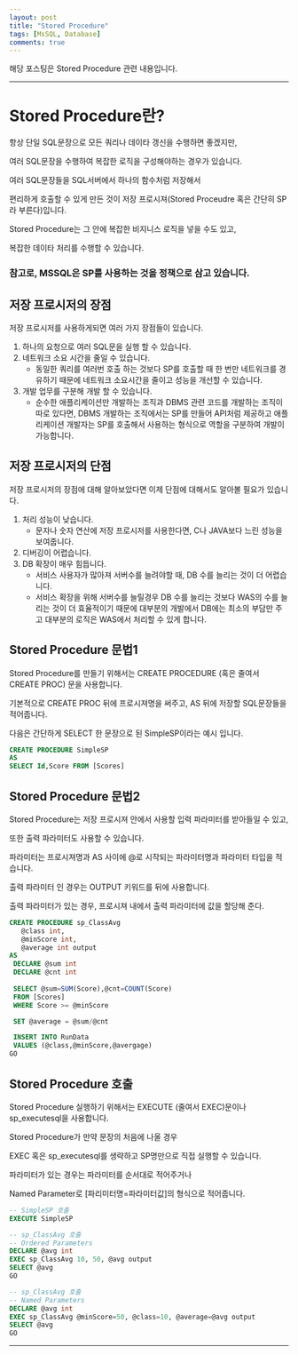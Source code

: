 ```yaml
---
layout: post
title: "Stored Procedure"
tags: [MsSQL, Database]
comments: true
---
```


해당 포스팅은 Stored Procedure 관련 내용입니다.

---

# Stored Procedure란?

항상 단일 SQL문장으로 모든 쿼리나 데이타 갱신을 수행하면 좋겠지만, 

여러 SQL문장을 수행하여 복잡한 로직을 구성해야하는 경우가 있습니다. 

여러 SQL문장들을 SQL서버에서 하나의 함수처럼 저장해서 

편리하게 호출할 수 있게 만든 것이 저장 프로시져(Stored Proceudre 혹은 간단히 SP라 부른다)입니다. 

Stored Procedure는 그 안에 복잡한 비지니스 로직을 넣을 수도 있고, 

복잡한 데이타 처리를 수행할 수 있습니다.

### 참고로, MSSQL은 SP를 사용하는 것을 정책으로 삼고 있습니다.

## 저장 프로시저의 장점

저장 프로시저를 사용하게되면 여러 가지 장점들이 있습니다.
   
1. 하나의 요청으로 여러 SQL문을 실행 할 수 있습니다.
2. 네트워크 소요 시간을 줄일 수 있습니다.
    * 동일한 쿼리를 여러번 호출 하는 것보다 SP를 호출할 때 한 번만 네트워크를 경유하기 때문에 네트워크 소요시간을 줄이고 성능을 개선할 수 있습니다.
3. 개발 업무를 구분해 개발 할 수 있습니다.
    * 순수한 애플리케이션만 개발하는 조직과 DBMS 관련 코드를 개발하는 조직이 따로 있다면, DBMS 개발하는 조직에서는 SP를 만들어 API처럼 제공하고 애플리케이션 개발자는 SP를 호출해서 사용하는 형식으로 역할을 구분하여 개발이 가능합니다.
    
   
## 저장 프로시저의 단점

저장 프로시저의 장점에 대해 알아보았다면 이제 단점에 대해서도 알아볼 필요가 있습니다.
   
1. 처리 성능이 낮습니다.
    * 문자나 숫자 연산에 저장 프로시저를 사용한다면, C나 JAVA보다 느린 성능을 보여줍니다.
2. 디버깅이 어렵습니다.
3. DB 확장이 매우 힘듭니다.
   * 서비스 사용자가 많아져 서버수를 늘려야할 때, DB 수를 늘리는 것이 더 어렵습니다.
   * 서비스 확장을 위해 서버수를 늘릴경우 DB 수를 늘리는 것보다 WAS의 수를 늘리는 것이 더 효율적이기 때문에 대부분의 개발에서 DB에는 최소의 부담만 주고 대부분의 로직은 WAS에서 처리할 수 있게 합니다.

## Stored Procedure 문법1
   
Stored Procedure를 만들기 위해서는 CREATE PROCEDURE (혹은 줄여서 CREATE PROC) 문을 사용합니다. 

기본적으로 CREATE PROC 뒤에 프로시져명을 써주고, AS 뒤에 저장할 SQL문장들을 적어줍니다. 

다음은 간단하게 SELECT 한 문장으로 된 SimpleSP이라는 예시 입니다.

```SQL   
CREATE PROCEDURE SimpleSP
AS
SELECT Id,Score FROM [Scores]
```

## Stored Procedure 문법2
   
Stored Procedure는 저장 프로시져 안에서 사용할 입력 파라미터를 받아들일 수 있고, 

또한 출력 파라미터도 사용할 수 있습니다. 

파라미터는 프로시져명과 AS 사이에 @로 시작되는 파라미터명과 파라미터 타입을 적습니다. 

출력 파라미터 인 경우는 OUTPUT 키워드를 뒤에 사용합니다. 

출력 파라미터가 있는 경우, 프로시져 내에서 출력 파라미터에 값을 할당해 준다.

```sql
CREATE PROCEDURE sp_ClassAvg
   @class int,
   @minScore int,
   @average int output
AS
 DECLARE @sum int
 DECLARE @cnt int
 
 SELECT @sum=SUM(Score),@cnt=COUNT(Score)
 FROM [Scores]
 WHERE Score >= @minScore

 SET @average = @sum/@cnt

 INSERT INTO RunData
 VALUES (@class,@minScore,@avergage)
GO

```

## Stored Procedure 호출

Stored Procedure 실행하기 위해서는 EXECUTE (줄여서 EXEC)문이나 sp_executesql을 사용합니다. 

Stored Procedure가 만약 문장의 처음에 나올 경우 

EXEC 혹은 sp_executesql를 생략하고 SP명만으로 직접 실행할 수 있습니다. 

파라미터가 있는 경우는 파라미터를 순서대로 적어주거나 

Named Parameter로 [파리미터명=파라미터값]의 형식으로 적어줍니다.

```sql
-- SimpleSP 호출
EXECUTE SimpleSP

-- sp_ClassAvg 호출
-- Ordered Parameters
DECLARE @avg int
EXEC sp_ClassAvg 10, 50, @avg output
SELECT @avg
GO

-- sp_ClassAvg 호출
-- Named Parameters
DECLARE @avg int
EXEC sp_ClassAvg @minScore=50, @class=10, @average=@avg output
SELECT @avg
GO
```
 
 
---
